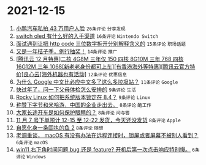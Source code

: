# 2021-12-15

1. [小鹏汽车私拍 43 万用户人脸](https://www.v2ex.com/t/822279) `26条评论` `分享发现`
1. [switch oled 有什么好的入手渠道](https://www.v2ex.com/t/822272) `16条评论` `Nintendo Switch`
1. [面试遇到让把 http code 三位数字拆开分别解释含义的](https://www.v2ex.com/t/822290) `15条评论` `职场话题`
1. [又是一年桔子季，例行抽奖！](https://www.v2ex.com/t/822298) `14条评论` `推广`
1. [[腾讯云 12 月特惠]二核 4G8M 三年仅 150 四核 8G10M 三年 768 四核 16G12M 三年 1068[新老老身份都可上车][有香港海外等特惠][腾讯云官方特价]良心云[海外机器也有活动]](https://www.v2ex.com/t/822285) `12条评论` `优惠信息`
1. [为什么 Google 中文比必应中文多了这么多垃圾站？](https://www.v2ex.com/t/822308) `11条评论` `Google`
1. [快过年了，问一下父母体检怎么安排的](https://www.v2ex.com/t/822288) `9条评论` `生活`
1. [Rocky Linux 如何把系统版本锁定在 8.4？](https://www.v2ex.com/t/822269) `9条评论` `Linux`
1. [称赞下字节和米哈游，中国的企业走出去。](https://www.v2ex.com/t/822316) `8条评论` `酷工作`
1. [大家长途开车是如何保护眼睛的？](https://www.v2ex.com/t/822293) `8条评论` `问与答`
1. [11 月 7 号下单预计 12-15 至 12-22 发货，今天还没发货](https://www.v2ex.com/t/822278) `8条评论` `Apple`
1. [自愿化身一条固执的鱼 2](https://www.v2ex.com/t/822277) `8条评论` `随想`
1. [老调重谈， macOS 有没有办法在远程连接时，锁屏或者屏幕不被别人看到？](https://www.v2ex.com/t/822304) `6条评论` `macOS`
1. [win11 右下角时间问题 bug 还是 feature? 开机后第一次点击响应特别慢。](https://www.v2ex.com/t/822276) `6条评论` `Windows`
